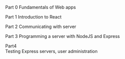 Part 0
Fundamentals of Web apps

Part 1
Introduction to React

Part 2
Communicating with server

Part 3
Programming a server with NodeJS and Express

Part4	
Testing Express servers, user administration